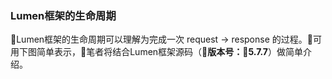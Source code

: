 ### Lumen框架的生命周期

Lumen框架的生命周期可以理解为完成一次 request -> response 的过程。可用下图简单表示，笔者将结合Lumen框架源码（**版本号：5.7.7**）做简单介绍。